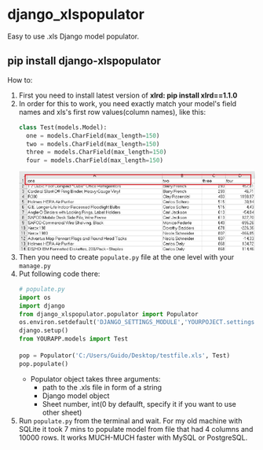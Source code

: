 # django_xlspopulator
Easy to use .xls Django model populator.
<h2><b>pip install django-xlspopulator</b></h2>


How to:
1. First you need to install latest version of <b>xlrd: pip install xlrd==1.1.0</b>
1. In order for this to work, you need exactly match your model's field names and xls's first row values(column names), like this:
    ```python
    class Test(models.Model):
      one = models.CharField(max_length=150)
      two = models.CharField(max_length=150)
      three = models.CharField(max_length=150)
      four = models.CharField(max_length=150)
    ```
    <img src="https://github.com/bloodwithmilk25/django-xlspopulator/blob/master/col_names.jpg">
1. Then you need to create `populate.py` file at the one level with your `manage.py`
1. Put following code there:
    ```python
    # populate.py
    import os
    import django
    from django_xlspopulator.populator import Populator
    os.environ.setdefault('DJANGO_SETTINGS_MODULE','YOURPOJECT.settings')
    django.setup()
    from YOURAPP.models import Test

    pop = Populator('C:/Users/Guido/Desktop/testfile.xls', Test)
    pop.populate()
    ```
    * Populator object takes three arguments:
      * path to the .xls file in form of a string
      * Django model object
      * Sheet number, int(0 by defaulft, specify it if you want to use other sheet)
1. Run `populate.py` from the terminal and wait. For my old machine with SQLite it took 7 mins to populate model from file that had 4 columns and 10000 rows. It works MUCH-MUCH faster with MySQL or PostgreSQL.
